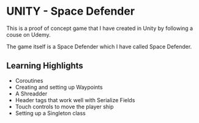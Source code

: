 # UNITY - Space Defender

This is a proof of concept game that I have created in Unity by following a couse on Udemy.

The game itself is a Space Defender which I have called Space Defender.

## Learning Highlights
- Coroutines
- Creating and setting up Waypoints
- A Shreadder
- Header tags that work well with Serialize Fields
- Touch controls to move the player ship
- Setting up a Singleton class